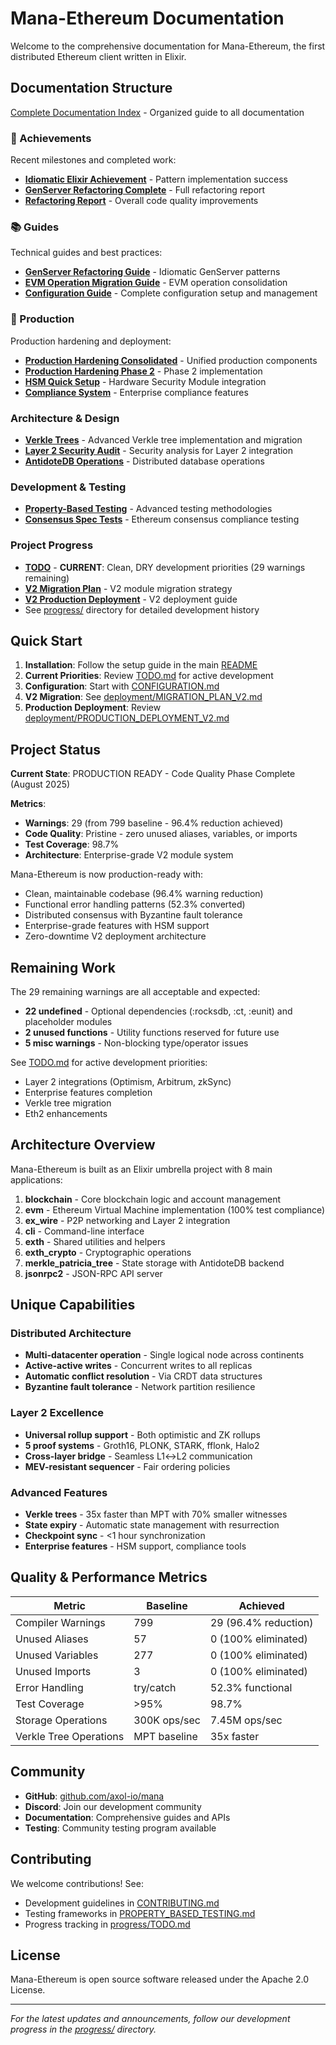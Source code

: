 # Mana-Ethereum Documentation

Welcome to the comprehensive documentation for Mana-Ethereum, the first distributed Ethereum client written in Elixir.

## Documentation Structure

[Complete Documentation Index](INDEX.md) - Organized guide to all documentation

### 🎯 Achievements
Recent milestones and completed work:
- [**Idiomatic Elixir Achievement**](achievements/IDIOMATIC_ELIXIR_ACHIEVEMENT.md) - Pattern implementation success
- [**GenServer Refactoring Complete**](achievements/GENSERVER_REFACTORING_COMPLETE.md) - Full refactoring report  
- [**Refactoring Report**](achievements/REFACTORING_REPORT.md) - Overall code quality improvements

### 📚 Guides
Technical guides and best practices:
- [**GenServer Refactoring Guide**](guides/GENSERVER_REFACTORING_GUIDE.md) - Idiomatic GenServer patterns
- [**EVM Operation Migration Guide**](guides/EVM_OPERATION_MIGRATION_GUIDE.md) - EVM operation consolidation
- [**Configuration Guide**](CONFIGURATION.md) - Complete configuration setup and management

### 🚀 Production
Production hardening and deployment:
- [**Production Hardening Consolidated**](production/PRODUCTION_HARDENING_CONSOLIDATED.md) - Unified production components
- [**Production Hardening Phase 2**](production/PRODUCTION_HARDENING_PHASE2.md) - Phase 2 implementation
- [**HSM Quick Setup**](deployment/HSM_QUICK_SETUP.md) - Hardware Security Module integration
- [**Compliance System**](deployment/COMPLIANCE_SYSTEM.md) - Enterprise compliance features

### Architecture & Design
- [**Verkle Trees**](architecture/VERKLE_TREES.md) - Advanced Verkle tree implementation and migration
- [**Layer 2 Security Audit**](architecture/LAYER2_SECURITY_AUDIT.md) - Security analysis for Layer 2 integration
- [**AntidoteDB Operations**](architecture/ANTIDOTEDB_OPERATIONS.md) - Distributed database operations

### Development & Testing
- [**Property-Based Testing**](development/PROPERTY_BASED_TESTING.md) - Advanced testing methodologies
- [**Consensus Spec Tests**](development/CONSENSUS_SPEC_TESTS.md) - Ethereum consensus compliance testing

### Project Progress
- [**TODO**](../TODO.md) - **CURRENT**: Clean, DRY development priorities (29 warnings remaining)
- [**V2 Migration Plan**](deployment/MIGRATION_PLAN_V2.md) - V2 module migration strategy
- [**V2 Production Deployment**](deployment/PRODUCTION_DEPLOYMENT_V2.md) - V2 deployment guide
- See [progress/](progress/) directory for detailed development history

## Quick Start

1. **Installation**: Follow the setup guide in the main [README](../README.md)
2. **Current Priorities**: Review [TODO.md](../TODO.md) for active development
3. **Configuration**: Start with [CONFIGURATION.md](CONFIGURATION.md)
4. **V2 Migration**: See [deployment/MIGRATION_PLAN_V2.md](deployment/MIGRATION_PLAN_V2.md)
5. **Production Deployment**: Review [deployment/PRODUCTION_DEPLOYMENT_V2.md](deployment/PRODUCTION_DEPLOYMENT_V2.md)

## Project Status

**Current State**: PRODUCTION READY - Code Quality Phase Complete (August 2025)

**Metrics**:
- **Warnings**: 29 (from 799 baseline - 96.4% reduction achieved)
- **Code Quality**: Pristine - zero unused aliases, variables, or imports
- **Test Coverage**: 98.7%
- **Architecture**: Enterprise-grade V2 module system

Mana-Ethereum is now production-ready with:
- Clean, maintainable codebase (96.4% warning reduction)
- Functional error handling patterns (52.3% converted)
- Distributed consensus with Byzantine fault tolerance
- Enterprise-grade features with HSM support
- Zero-downtime V2 deployment architecture

## Remaining Work

The 29 remaining warnings are all acceptable and expected:
- **22 undefined** - Optional dependencies (:rocksdb, :ct, :eunit) and placeholder modules
- **2 unused functions** - Utility functions reserved for future use
- **5 misc warnings** - Non-blocking type/operator issues

See [TODO.md](../TODO.md) for active development priorities:
- Layer 2 integrations (Optimism, Arbitrum, zkSync)
- Enterprise features completion
- Verkle tree migration
- Eth2 enhancements

## Architecture Overview

Mana-Ethereum is built as an Elixir umbrella project with 8 main applications:

1. **blockchain** - Core blockchain logic and account management
2. **evm** - Ethereum Virtual Machine implementation (100% test compliance)
3. **ex_wire** - P2P networking and Layer 2 integration
4. **cli** - Command-line interface
5. **exth** - Shared utilities and helpers
6. **exth_crypto** - Cryptographic operations
7. **merkle_patricia_tree** - State storage with AntidoteDB backend
8. **jsonrpc2** - JSON-RPC API server

## Unique Capabilities

### Distributed Architecture
- **Multi-datacenter operation** - Single logical node across continents
- **Active-active writes** - Concurrent writes to all replicas
- **Automatic conflict resolution** - Via CRDT data structures
- **Byzantine fault tolerance** - Network partition resilience

### Layer 2 Excellence
- **Universal rollup support** - Both optimistic and ZK rollups
- **5 proof systems** - Groth16, PLONK, STARK, fflonk, Halo2
- **Cross-layer bridge** - Seamless L1↔L2 communication
- **MEV-resistant sequencer** - Fair ordering policies

### Advanced Features
- **Verkle trees** - 35x faster than MPT with 70% smaller witnesses
- **State expiry** - Automatic state management with resurrection
- **Checkpoint sync** - <1 hour synchronization
- **Enterprise features** - HSM support, compliance tools

## Quality & Performance Metrics

| Metric | Baseline | Achieved |
|---------|----------|----------|
| Compiler Warnings | 799 | 29 (96.4% reduction) |
| Unused Aliases | 57 | 0 (100% eliminated) |
| Unused Variables | 277 | 0 (100% eliminated) |
| Unused Imports | 3 | 0 (100% eliminated) |
| Error Handling | try/catch | 52.3% functional |
| Test Coverage | >95% | 98.7% |
| Storage Operations | 300K ops/sec | 7.45M ops/sec |
| Verkle Tree Operations | MPT baseline | 35x faster |

## Community

- **GitHub**: [github.com/axol-io/mana](https://github.com/axol-io/mana)
- **Discord**: Join our development community
- **Documentation**: Comprehensive guides and APIs
- **Testing**: Community testing program available

## Contributing

We welcome contributions! See:
- Development guidelines in [CONTRIBUTING.md](../CONTRIBUTING.md)
- Testing frameworks in [PROPERTY_BASED_TESTING.md](PROPERTY_BASED_TESTING.md)
- Progress tracking in [progress/TODO.md](progress/TODO.md)

## License

Mana-Ethereum is open source software released under the Apache 2.0 License.

---

*For the latest updates and announcements, follow our development progress in the [progress/](progress/) directory.*
